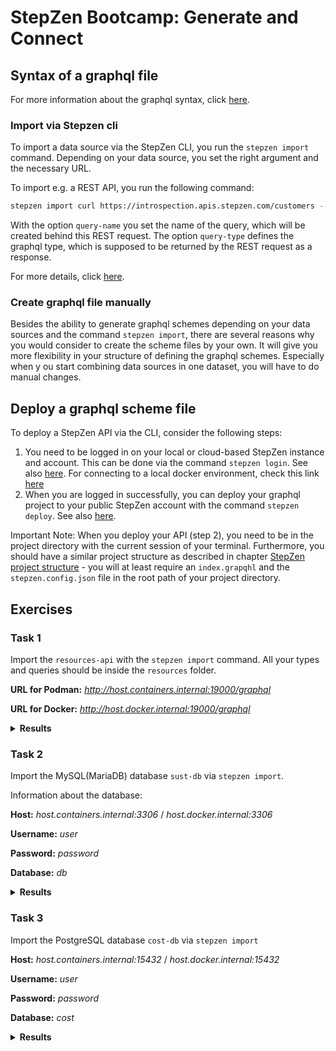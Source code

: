 # StepZen Bootcamp: Generate and Connect

## Syntax of a graphql file

For more information about the graphql syntax, click [here](https://graphql.org/learn/schema/).

### Import via Stepzen cli

To import a data source via the StepZen CLI, you run the `stepzen import` 
command. Depending on your data source, you set the right argument and the 
necessary URL.

To import e.g. a REST API, you run the following command: 

```bash
stepzen import curl https://introspection.apis.stepzen.com/customers --query-name "customers" --query-type "Customer" --name "customers"
```

With the option `query-name` you set the name of the query, which will be 
created behind this REST request. The option `query-type` defines the graphql 
type, which is supposed to be returned by the REST request as a response.

For more details, click [here](https://www.ibm.com/docs/en/stepzen?topic=quickstart-transform-rest-graphql).

### Create graphql file manually

Besides the ability to generate graphql schemes depending on your data sources 
and the command `stepzen import`, there are several reasons why you would 
consider to create the scheme files by your own. It will give you more 
flexibility in your structure of defining the graphql schemes. Especially when y
ou start combining data sources in one dataset, you will have to do manual changes.

## Deploy a graphql scheme file

To deploy a StepZen API via the CLI, consider the following steps:

1. You need to be logged in on your local or cloud-based StepZen instance and 
account. This can be done via the command `stepzen login`. See also 
[here](https://www.ibm.com/docs/en/stepzen?topic=reference-cli-commands#stepzen-login). 
For connecting to a local docker environment, check this link [here](https://www.ibm.com/docs/en/stepzen?topic=apis-local-development-in-docker)
2.  When you are logged in successfully, you can deploy your graphql project 
to your public StepZen account with the command `stepzen deploy`. See also [here](https://www.ibm.com/docs/en/stepzen?topic=reference-cli-commands#stepzen-deploy).

Important Note: When you deploy your API (step 2), you need to be in the 
project directory with the current session of your terminal.
Furthermore, you should have a similar project structure as described in 
chapter 
[StepZen project structure](../ch-02/README.md#stepzen-project-structure) - 
you will at least require an `index.grapqhl` and the `stepzen.config.json` file 
in the root path of your project directory.

## Exercises

### Task 1

Import the `resources-api` with the `stepzen import` command. All your types 
and queries should be inside the `resources` folder.

**URL for Podman:** *http://host.containers.internal:19000/graphql*

**URL for Docker:** *http://host.docker.internal:19000/graphql*

<details>
<summary><b>Results</b></summary>
To import the `resources-api`, simply execute the following command (for podman):

```bash
stepzen import graphql http://host.containers.internal:19000/graphql --name=resources
```

</details>

### Task 2

Import the MySQL(MariaDB) database `sust-db` via `stepzen import`.

Information about the database:

**Host:** *host.containers.internal:3306* / *host.docker.internal:3306*

**Username:** *user*

**Password:** *password*

**Database:** *db*

<details>
<summary><b>Results</b></summary>
To import the `sust-db`, execute the following command:

```bash
stepzen import mysql mysql://user.password@host.containers.internal:3306/db --name=sust-db
```

</details>

### Task 3

Import the PostgreSQL database `cost-db` via `stepzen import`

**Host:** *host.containers.internal:15432* / *host.docker.internal:15432*

**Username:** *user*

**Password:** *password*

**Database:** *cost*

<details>
<summary><b>Results</b></summary>
To import the `cost-db` via `stepzen import`, execute the following command:

```bash
stepzen import postgresql postgresql://host.containers.internal:15432/cost?user=user&password=password
```

</details>
